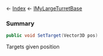 ← [Index](Api-Index) ← [IMyLargeTurretBase](Sandbox.ModAPI.Ingame.IMyLargeTurretBase)

### Summary

```csharp
public void SetTarget(Vector3D pos)
```

Targets given position

